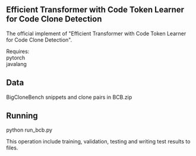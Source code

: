 ## Efficient Transformer with Code Token Learner for Code Clone Detection

The official implement of "Efficient Transformer with Code Token Learner for Code Clone Detection".
 
Requires:   
pytorch    
javalang  

## Data 
BigCloneBench snippets and clone pairs in BCB.zip  

## Running 
python run_bcb.py  

This operation include training, validation, testing and writing test results to files.   

